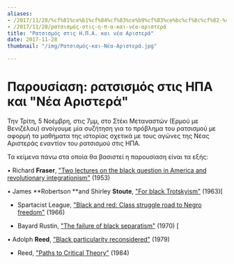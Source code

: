```yaml
---
aliases:
- /2017/11/28/%cf%81%ce%b1%cf%84%cf%83%ce%b9%cf%83%ce%bc%cf%8c%cf%82-%cf%83%cf%84%ce%b9%cf%82-%ce%b7-%cf%80-%ce%b1-%ce%ba%ce%b1%ce%b9-%ce%bd%ce%ad%ce%b1-%ce%b1%cf%81%ce%b9%cf%83%cf%84%ce%b5%cf%81%ce%ac
- /2017/11/28/ρατσισμός-στις-η-π-α-και-νέα-αριστερά
title: "Ρατσισμός στις Η.Π.Α. και νέα Αριστερά"
date: 2017-11-28
thumbnail: "/img/Ρατσισμός-και-Νέα-Αριστερά.jpg"

---
```

# Παρουσίαση: ρατσισμός στις ΗΠΑ και "Νέα Αριστερά"


Την Τρίτη, 5 Νοέμβρη, στις 7μμ, στο Στέκι Μεταναστών (Ερμού με Βενιζέλου) ανοίγουμε μία συζήτηση για το πρόβλημα του ρατσισμού με αφορμή τα μαθήματα της ιστορίας σχετικά με τους αγώνες της Νέας Αριστεράς εναντίον του ρατσισμού στις ΗΠΑ.

Τα κείμενα πάνω στα οποία θα βασιστεί η παρουσίαση είναι τα εξής:

• Richard **Fraser**, ["Two lectures on the black question in America and revolutionary integrationism"](http://www.bolshevik.org/history/Fraser/Fraser01.html) (1953)

• James **Robertson **and Shirley **Stoute**, ["For black Trotskyism"](http://www.bolshevik.org/history/ICL/For%20Black%20Trotskyism.html) (1963)[

+ Spartacist League, ["Black and red: Class struggle road to Negro freedom"](http://www.bolshevik.org/history/ICL/BLACK%20AND%20RED.html) (1966)

+ Bayard Rustin, ["The failure of black separatism"](/file/readings/rustinbayard_blackseparatismfailure1970.pdf) (1970) [

• Adolph **Reed**, ["Black particularity reconsidered"](http://libcom.org/library/black-particularity-reconsidered-adolph-l-reed-jr) (1979)

+ Reed, ["Paths to Critical Theory"](/file/readings/reed_60spathscriticaltheory.pdf) (1984)



 
